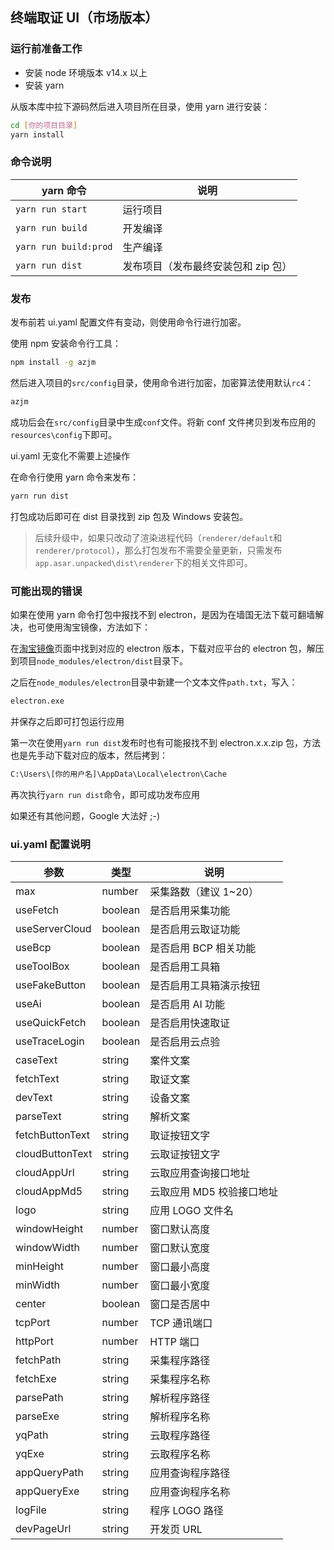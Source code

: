 ## 终端取证 UI（市场版本）

### 运行前准备工作

-   安装 node 环境版本 v14.x 以上
-   安装 yarn

从版本库中拉下源码然后进入项目所在目录，使用 yarn 进行安装：

```bash
cd [你的项目目录]
yarn install
```

### 命令说明

| yarn 命令             | 说明                                |
| --------------------- | ----------------------------------- |
| `yarn run start`      | 运行项目                            |
| `yarn run build`      | 开发编译                            |
| `yarn run build:prod` | 生产编译                            |
| `yarn run dist`       | 发布项目（发布最终安装包和 zip 包） |

### 发布

发布前若 ui.yaml 配置文件有变动，则使用命令行进行加密。

使用 npm 安装命令行工具：

```bash
npm install -g azjm
```

然后进入项目的`src/config`目录，使用命令进行加密，加密算法使用默认`rc4`：

```bash
azjm
```

成功后会在`src/config`目录中生成`conf`文件。将新 conf 文件拷贝到发布应用的`resources\config`下即可。

ui.yaml 无变化不需要上述操作

在命令行使用 yarn 命令来发布：

```bash
yarn run dist
```

打包成功后即可在 dist 目录找到 zip 包及 Windows 安装包。

> 后续升级中，如果只改动了渲染进程代码（`renderer/default`和`renderer/protocol`），那么打包发布不需要全量更新，只需发布`app.asar.unpacked\dist\renderer`下的相关文件即可。

### 可能出现的错误

如果在使用 yarn 命令打包中报找不到 electron，是因为在墙国无法下载可翻墙解决，也可使用淘宝镜像，方法如下：

在[淘宝镜像](https://npm.taobao.org/mirrors/electron)页面中找到对应的 electron 版本，下载对应平台的 electron 包，解压到项目`node_modules/electron/dist`目录下。

之后在`node_modules/electron`目录中新建一个文本文件`path.txt`，写入：

```txt
electron.exe
```

并保存之后即可打包运行应用

第一次在使用`yarn run dist`发布时也有可能报找不到 electron.x.x.zip 包，方法也是先手动下载对应的版本，然后拷到：

```txt
C:\Users\[你的用户名]\AppData\Local\electron\Cache
```

再次执行`yarn run dist`命令，即可成功发布应用

如果还有其他问题，Google 大法好 ;-)

### ui.yaml 配置说明

| 参数            | 类型    | 说明                      |
| --------------- | ------- | ------------------------- |
| max             | number  | 采集路数（建议 1~20）     |
| useFetch        | boolean | 是否启用采集功能          |
| useServerCloud  | boolean | 是否启用云取证功能        |
| useBcp          | boolean | 是否启用 BCP 相关功能     |
| useToolBox      | boolean | 是否启用工具箱            |
| useFakeButton   | boolean | 是否启用工具箱演示按钮    |
| useAi           | boolean | 是否启用 AI 功能          |
| useQuickFetch   | boolean | 是否启用快速取证          |
| useTraceLogin   | boolean | 是否启用云点验            |
| caseText        | string  | 案件文案                  |
| fetchText       | string  | 取证文案                  |
| devText         | string  | 设备文案                  |
| parseText       | string  | 解析文案                  |
| fetchButtonText | string  | 取证按钮文字              |
| cloudButtonText | string  | 云取证按钮文字            |
| cloudAppUrl     | string  | 云取应用查询接口地址      |
| cloudAppMd5     | string  | 云取应用 MD5 校验接口地址 |
| logo            | string  | 应用 LOGO 文件名          |
| windowHeight    | number  | 窗口默认高度              |
| windowWidth     | number  | 窗口默认宽度              |
| minHeight       | number  | 窗口最小高度              |
| minWidth        | number  | 窗口最小宽度              |
| center          | boolean | 窗口是否居中              |
| tcpPort         | number  | TCP 通讯端口              |
| httpPort        | number  | HTTP 端口                 |
| fetchPath       | string  | 采集程序路径              |
| fetchExe        | string  | 采集程序名称              |
| parsePath       | string  | 解析程序路径              |
| parseExe        | string  | 解析程序名称              |
| yqPath          | string  | 云取程序路径              |
| yqExe           | string  | 云取程序名称              |
| appQueryPath    | string  | 应用查询程序路径          |
| appQueryExe     | string  | 应用查询程序名称          |
| logFile         | string  | 程序 LOGO 路径            |
| devPageUrl      | string  | 开发页 URL                |
